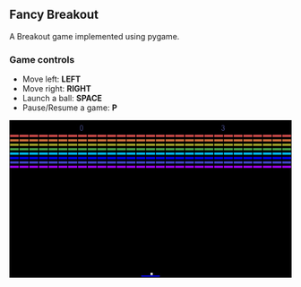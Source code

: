## Fancy Breakout

A Breakout game implemented using pygame.

### Game controls
+ Move left:  **LEFT**
+ Move right:  **RIGHT**
+ Launch a ball: **SPACE**
+ Pause/Resume a game:  **P**

![Alt text](img/fancy_breakout.jpg?raw=true)